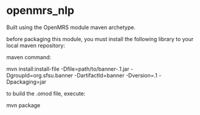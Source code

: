 # openmrs_nlp

Built using the OpenMRS module maven archetype.

before packaging this module, you must install the following library to your local maven repository:

maven command:

mvn install:install-file -Dfile=path/to/banner-.1.jar -DgroupId=org.sfsu.banner -DartifactId=banner -Dversion=.1 -Dpackaging=jar

to build the .omod file, execute:

mvn package 
